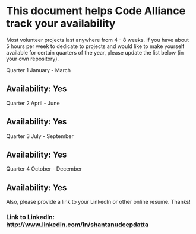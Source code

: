 # This document helps Code Alliance track your availability
Most volunteer projects last anywhere from 4 - 8 weeks. If you have about 5 hours per week to dedicate to projects and would like to make yourself available for certain quarters of the year, please update the list below (in your own repository).

Quarter 1
January - March
## Availability: Yes

Quarter 2 
April - June
## Availability: Yes

Quarter 3 
July - September
## Availability: Yes

Quarter 4
October - December
## Availability: Yes

Also, please provide a link to your LinkedIn or other online resume. Thanks!
### Link to LinkedIn: http://www.linkedin.com/in/shantanudeepdatta
